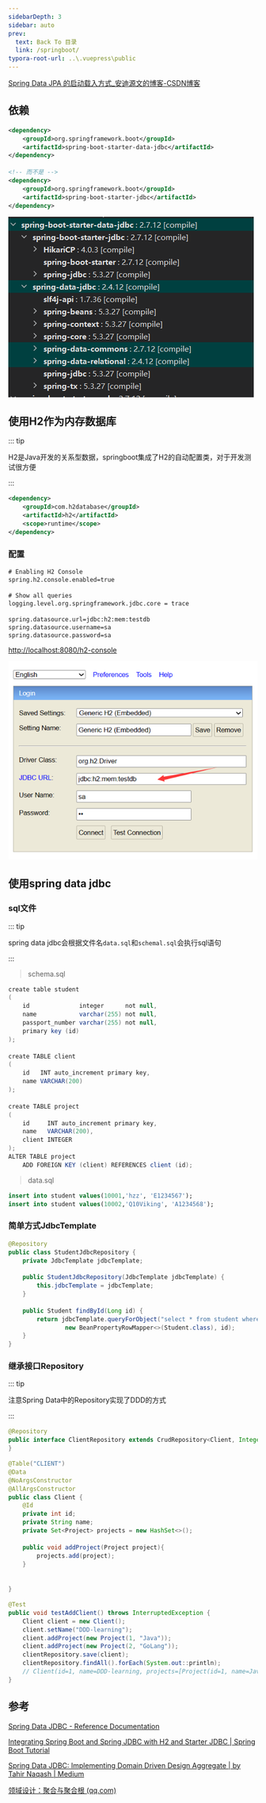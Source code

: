 ```yaml
---
sidebarDepth: 3
sidebar: auto
prev:
  text: Back To 目录
  link: /springboot/
typora-root-url: ..\.vuepress\public
---
```




[Spring Data JPA 的启动载入方式_安迪源文的博客-CSDN博客](https://blog.csdn.net/andy_zhang2007/article/details/95774766)

## 依赖

```xml
<dependency>
    <groupId>org.springframework.boot</groupId>
    <artifactId>spring-boot-starter-data-jdbc</artifactId>
</dependency>

<!-- 而不是 -->
<dependency>
    <groupId>org.springframework.boot</groupId>
    <artifactId>spring-boot-starter-jdbc</artifactId>
</dependency>
```

![image-20230527004201865](/images/ddd/image-20230527004201865.png)



## 使用H2作为内存数据库

::: tip

H2是Java开发的关系型数据，springboot集成了H2的自动配置类，对于开发测试很方便

:::

```xml
<dependency>
    <groupId>com.h2database</groupId>
    <artifactId>h2</artifactId>
    <scope>runtime</scope>
</dependency>
```



### 配置

```properties
# Enabling H2 Console
spring.h2.console.enabled=true

# Show all queries
logging.level.org.springframework.jdbc.core = trace

spring.datasource.url=jdbc:h2:mem:testdb
spring.datasource.username=sa
spring.datasource.password=sa
```



[http://localhost:8080/h2-console](http://localhost:8080/h2-console)

![image-20230527100253666](/images/ddd/image-20230527100253666.png)





## 使用spring data jdbc



### sql文件

::: tip

spring data jdbc会根据文件名`data.sql`和`schemal.sql`会执行sql语句

:::



> schema.sql

```java
create table student
(
    id              integer      not null,
    name            varchar(255) not null,
    passport_number varchar(255) not null,
    primary key (id)
);

create TABLE client
(
    id   INT auto_increment primary key,
    name VARCHAR(200)
);

create TABLE project
(
    id     INT auto_increment primary key,
    name   VARCHAR(200),
    client INTEGER
);
ALTER TABLE project
    ADD FOREIGN KEY (client) REFERENCES client (id);

```



> data.sql

```sql
insert into student values(10001,'hzz', 'E1234567');
insert into student values(10002,'Q10Viking', 'A1234568');
```



### 简单方式JdbcTemplate

```java
@Repository
public class StudentJdbcRepository {
    private JdbcTemplate jdbcTemplate;

    public StudentJdbcRepository(JdbcTemplate jdbcTemplate) {
        this.jdbcTemplate = jdbcTemplate;
    }

    public Student findById(Long id) {
        return jdbcTemplate.queryForObject("select * from student where id=?",
                new BeanPropertyRowMapper<>(Student.class), id);
    }
}
```



### 继承接口Repository

::: tip

注意Spring Data中的Repository实现了DDD的方式

:::

```java
@Repository
public interface ClientRepository extends CrudRepository<Client, Integer> {
}
```

```java
@Table("CLIENT")
@Data
@NoArgsConstructor
@AllArgsConstructor
public class Client {
    @Id
    private int id;
    private String name;
    private Set<Project> projects = new HashSet<>();

    public void addProject(Project project){
        projects.add(project);
    }


}
```

```java
@Test
public void testAddClient() throws InterruptedException {
    Client client = new Client();
    client.setName("DDD-learning");
    client.addProject(new Project(1, "Java"));
    client.addProject(new Project(2, "GoLang"));
    clientRepository.save(client);
    clientRepository.findAll().forEach(System.out::println);
    // Client(id=1, name=DDD-learning, projects=[Project(id=1, name=Java), Project(id=2, name=GoLang)])
}
```





## 参考

[Spring Data JDBC - Reference Documentation](https://docs.spring.io/spring-data/jdbc/docs/current/reference/html/#jdbc.repositories)

[Integrating Spring Boot and Spring JDBC with H2 and Starter JDBC | Spring Boot Tutorial](https://www.springboottutorial.com/spring-boot-and-spring-jdbc-with-h2)

[Spring Data JDBC: Implementing Domain Driven Design Aggregate | by Tahir Naqash | Medium](https://medium.com/@techphile/spring-data-jdbc-implementing-domain-driven-design-aggregate-4d6bac13c728)

[领域设计：聚合与聚合根 (qq.com)](https://mp.weixin.qq.com/s?__biz=MzA4MjQ1ODIzMA==&mid=504716494&idx=1&sn=5e1616b133730e9b8c4e6008bad06947&chksm=04649fd7331316c16fac4e20b63396c766ffb7b6e81b3193cfa91f129deb971ecfce88afc78c#rd)
